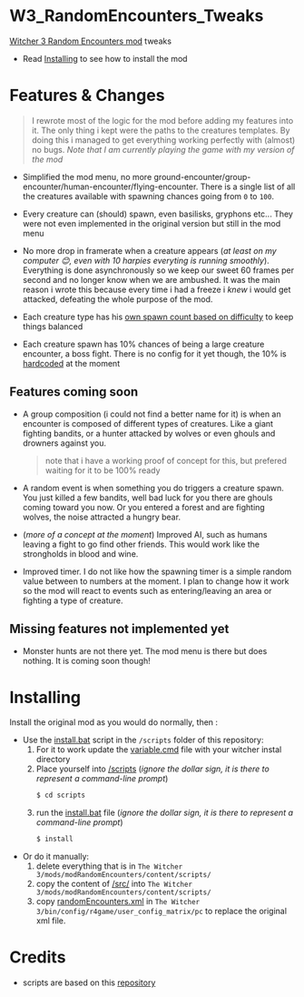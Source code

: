 # W3_RandomEncounters_Tweaks
[Witcher 3 Random Encounters mod](https://www.nexusmods.com/witcher3/mods/785?tab=description) tweaks

- Read [Installing](#installing) to see how to install the mod

# Features & Changes
> I rewrote most of the logic for the mod before adding my features into it. The only thing i kept were the paths to the creatures templates. By doing this i managed to get everything working perfectly with (almost) no bugs. _Note that I am currently playing the game with my version of the mod_

- Simplified the mod menu, no more ground-encounter/group-encounter/human-encounter/flying-encounter. There is a single list of all the creatures available with spawning chances going from `0` to `100`.

- Every creature can (should) spawn, even basilisks, gryphons etc... They were not even implemented in the original version but still in the mod menu

- No more drop in framerate when a creature appears  (_at least on my computer 😊, even with 10 harpies everyting is running smoothly_). Everything is done asynchronously so we keep our sweet 60 frames per second and no longer know when we are ambushed. It was the main reason i wrote this because every time i had a freeze i _knew_ i would get attacked, defeating the whole purpose of the mod. 

- Each creature type has his [own spawn count based on difficulty](/src/templates.ws) to keep things balanced

- Each creature spawn has 10% chances of being a large creature encounter, a boss fight. There is no config for it yet though, the 10% is [hardcoded](https://github.com/Aelto/W3_RandomEncounters_Tweaks/blob/master/src/states/spawning.ws#L58) at the moment

## Features coming soon

- A group composition (i could not find a better name for it) is when an encounter is composed of different types of creatures. Like a giant fighting bandits, or a hunter attacked by wolves or even ghouls and drowners against you. 
  > note that i have a working proof of concept for this, but prefered waiting for it to be 100% ready

- A random event is when something you do triggers a creature spawn. You just killed a few bandits, well bad luck for you there are ghouls coming toward you now. Or you entered a forest and are fighting wolves, the noise attracted a hungry bear.

- (_more of a concept at the moment_) Improved AI, such as humans leaving a fight to go find other friends. This would work like the strongholds in blood and wine.

- Improved timer. I do not like how the spawning timer is a simple random value between to numbers at the moment. I plan to change how it work so the mod will react to events such as entering/leaving an area or fighting a type of creature.

## Missing features not implemented yet

- Monster hunts are not there yet. The mod menu is there but does nothing. It is coming soon though!

# Installing
Install the original mod as you would do normally, then :
  - Use the [install.bat](/scripts/install.bat) script in the `/scripts` folder of this repository:
    1. For it to work update the [variable.cmd](/scripts/variable.cmd) file with your witcher instal directory
    2. Place yourself into [/scripts](/scripts) (_ignore the dollar sign, it is there to represent a command-line prompt_)
       ```bash
       $ cd scripts
       ```
    3. run the [install.bat](/scripts/install.bat) file (_ignore the dollar sign, it is there to represent a command-line prompt_)
       ```bash
       $ install
       ```
  - Or do it manually:
    1. delete everything that is in `The Witcher 3/mods/modRandomEncounters/content/scripts/`
    2. copy the content of [/src/](/src) into `The Witcher 3/mods/modRandomEncounters/content/scripts/`
    3. copy [randomEncounters.xml](/randomEncounters.xml) in `The Witcher 3/bin/config/r4game/user_config_matrix/pc` to replace the original xml file.


# Credits

- scripts are based on this [repository](https://github.com/CikitosWitcher3Mods/Fatigue)